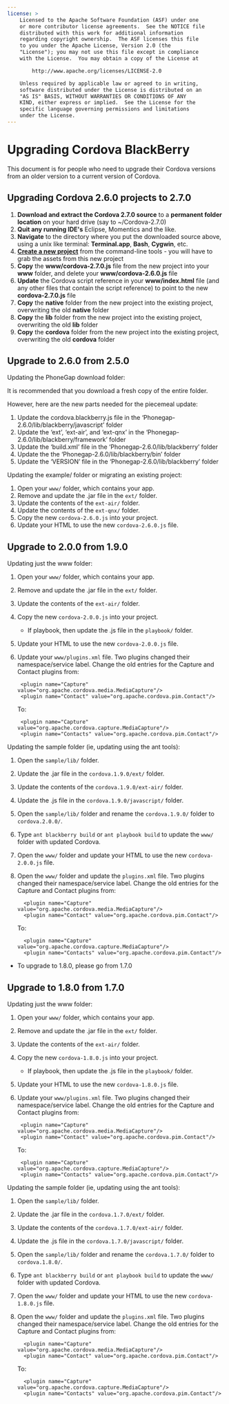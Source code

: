 ```yaml
---
license: >
    Licensed to the Apache Software Foundation (ASF) under one
    or more contributor license agreements.  See the NOTICE file
    distributed with this work for additional information
    regarding copyright ownership.  The ASF licenses this file
    to you under the Apache License, Version 2.0 (the
    "License"); you may not use this file except in compliance
    with the License.  You may obtain a copy of the License at

        http://www.apache.org/licenses/LICENSE-2.0

    Unless required by applicable law or agreed to in writing,
    software distributed under the License is distributed on an
    "AS IS" BASIS, WITHOUT WARRANTIES OR CONDITIONS OF ANY
    KIND, either express or implied.  See the License for the
    specific language governing permissions and limitations
    under the License.
---
```


Upgrading Cordova BlackBerry
============================

This document is for people who need to upgrade their Cordova versions from an older version to a current version of Cordova.


## Upgrading Cordova 2.6.0 projects to 2.7.0 ##

1. **Download and extract the Cordova 2.7.0 source** to a **permanent folder location** on your hard drive (say to ~/Cordova-2.7.0)
2. **Quit any running IDE's** Eclipse, Momentics and the like.
3. **Navigate** to the directory where you put the downloaded source above, using a unix like terminal: **Terminal.app**, **Bash**, **Cygwin**, etc.
4. [**Create a new project**](guide_command-line_index.md.html#Command-Line%20Usage_blackberry) from the command-line tools - you will have to grab the assets from this new project
5. **Copy** the **www/cordova-2.7.0.js** file from the new project into your **www** folder, and delete your **www/cordova-2.6.0.js** file
6. **Update** the Cordova script reference in your **www/index.html** file (and any other files that contain the script reference) to point to the new **cordova-2.7.0.js** file
7. **Copy** the **native** folder from the new project into the existing project, overwriting the old **native** folder
8. **Copy** the **lib** folder from the new project into the existing project, overwriting the old **lib** folder
9. **Copy** the **cordova** folder from the new project into the existing project, overwriting the old **cordova** folder

## Upgrade to 2.6.0 from 2.5.0 ##

Updating the PhoneGap download folder:

It is recommended that you download a fresh copy of the entire folder.

However, here are the new parts needed for the piecemeal update:
1. Update the cordova.blackberry.js file in the ‘Phonegap-2.6.0/lib/blackberry/javascript’ folder
2. Update the ‘ext’, ‘ext-air’, and ‘ext-qnx’ in the ‘Phonegap-2.6.0/lib/blackberry/framework’ folder
3. Update the ‘build.xml’ file in the ‘Phonegap-2.6.0/lib/blackberry’ folder
4. Update the the ‘Phonegap-2.6.0/lib/blackberry/bin’ folder
5. Update the ‘VERSION’ file in the ‘Phonegap-2.6.0/lib/blackberry’ folder

Updating the example/ folder or migrating an existing project:

1. Open your `www/` folder, which contains your app.
2. Remove and update the .jar file in the `ext/` folder.
3. Update the contents of the `ext-air/` folder.
4. Update the contents of the `ext-qnx/` folder.
4. Copy the new `cordova-2.6.0.js` into your project.
5. Update your HTML to use the new `cordova-2.6.0.js` file.

## Upgrade to 2.0.0 from 1.9.0 ##

Updating just the www folder:

1. Open your `www/` folder, which contains your app.
2. Remove and update the .jar file in the `ext/` folder.
3. Update the contents of the `ext-air/` folder.
4. Copy the new `cordova-2.0.0.js` into your project.
    - If playbook, then update the .js file in the `playbook/` folder.
5. Update your HTML to use the new `cordova-2.0.0.js` file.
6. Update your `www/plugins.xml` file. Two plugins changed their
   namespace/service label. Change the old entries for the Capture and
   Contact plugins from:

        <plugin name="Capture" value="org.apache.cordova.media.MediaCapture"/>
        <plugin name="Contact" value="org.apache.cordova.pim.Contact"/>

   To:

        <plugin name="Capture" value="org.apache.cordova.capture.MediaCapture"/>
        <plugin name="Contacts" value="org.apache.cordova.pim.Contact"/>


Updating the sample folder (ie, updating using the ant tools):

1. Open the `sample/lib/` folder.
2. Update the .jar file in the `cordova.1.9.0/ext/` folder.
3. Update the contents of the `cordova.1.9.0/ext-air/` folder.
4. Update the .js file in the `cordova.1.9.0/javascript/` folder.
5. Open the `sample/lib/` folder and rename the `cordova.1.9.0/` folder to `cordova.2.0.0/`.
6. Type `ant blackberry build` or `ant playbook build` to update the `www/` folder with updated Cordova.
7. Open the `www/` folder and update your HTML to use the new `cordova-2.0.0.js` file.
8. Open the `www/` folder and update the `plugins.xml` file. Two plugins
   changed their namespace/service label. Change the old entries for the
   Capture and Contact plugins from:

         <plugin name="Capture" value="org.apache.cordova.media.MediaCapture"/>
         <plugin name="Contact" value="org.apache.cordova.pim.Contact"/>

   To:

         <plugin name="Capture" value="org.apache.cordova.capture.MediaCapture"/>
         <plugin name="Contacts" value="org.apache.cordova.pim.Contact"/>




- To upgrade to 1.8.0, please go from 1.7.0

## Upgrade to 1.8.0 from 1.7.0 ##

Updating just the www folder:

1. Open your `www/` folder, which contains your app.
2. Remove and update the .jar file in the `ext/` folder.
3. Update the contents of the `ext-air/` folder.
4. Copy the new `cordova-1.8.0.js` into your project.
    - If playbook, then update the .js file in the `playbook/` folder.
5. Update your HTML to use the new `cordova-1.8.0.js` file.
6. Update your `www/plugins.xml` file. Two plugins changed their
   namespace/service label. Change the old entries for the Capture and
   Contact plugins from:

        <plugin name="Capture" value="org.apache.cordova.media.MediaCapture"/>
        <plugin name="Contact" value="org.apache.cordova.pim.Contact"/>

   To:

        <plugin name="Capture" value="org.apache.cordova.capture.MediaCapture"/>
        <plugin name="Contacts" value="org.apache.cordova.pim.Contact"/>


Updating the sample folder (ie, updating using the ant tools):

1. Open the `sample/lib/` folder.
2. Update the .jar file in the `cordova.1.7.0/ext/` folder.
3. Update the contents of the `cordova.1.7.0/ext-air/` folder.
4. Update the .js file in the `cordova.1.7.0/javascript/` folder.
5. Open the `sample/lib/` folder and rename the `cordova.1.7.0/` folder to `cordova.1.8.0/`.
6. Type `ant blackberry build` or `ant playbook build` to update the `www/` folder with updated Cordova.
7. Open the `www/` folder and update your HTML to use the new `cordova-1.8.0.js` file.
8. Open the `www/` folder and update the `plugins.xml` file. Two plugins
   changed their namespace/service label. Change the old entries for the
   Capture and Contact plugins from:

         <plugin name="Capture" value="org.apache.cordova.media.MediaCapture"/>
         <plugin name="Contact" value="org.apache.cordova.pim.Contact"/>

   To:

         <plugin name="Capture" value="org.apache.cordova.capture.MediaCapture"/>
         <plugin name="Contacts" value="org.apache.cordova.pim.Contact"/>

